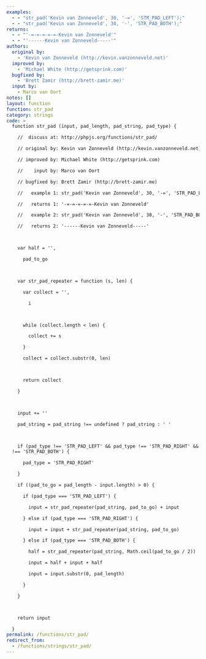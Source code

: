 ```yaml
---
examples:
  - - "str_pad('Kevin van Zonneveld', 30, '-=', 'STR_PAD_LEFT');"
  - - "str_pad('Kevin van Zonneveld', 30, '-', 'STR_PAD_BOTH');"
returns:
  - - "'-=-=-=-=-=-Kevin van Zonneveld'"
  - - "'------Kevin van Zonneveld-----'"
authors:
  original by:
    - 'Kevin van Zonneveld (http://kevin.vanzonneveld.net)'
  improved by:
    - 'Michael White (http://getsprink.com)'
  bugfixed by:
    - 'Brett Zamir (http://brett-zamir.me)'
  input by:
    - Marco van Oort
notes: []
layout: function
function: str_pad
category: strings
code: >
  function str_pad (input, pad_length, pad_string, pad_type) {

    //  discuss at: http://phpjs.org/functions/str_pad/

    // original by: Kevin van Zonneveld (http://kevin.vanzonneveld.net)

    // improved by: Michael White (http://getsprink.com)

    //    input by: Marco van Oort

    // bugfixed by: Brett Zamir (http://brett-zamir.me)

    //   example 1: str_pad('Kevin van Zonneveld', 30, '-=', 'STR_PAD_LEFT');

    //   returns 1: '-=-=-=-=-=-Kevin van Zonneveld'

    //   example 2: str_pad('Kevin van Zonneveld', 30, '-', 'STR_PAD_BOTH');

    //   returns 2: '------Kevin van Zonneveld-----'



    var half = '',

      pad_to_go



    var str_pad_repeater = function (s, len) {

      var collect = '',

        i



      while (collect.length < len) {

        collect += s

      }

      collect = collect.substr(0, len)



      return collect

    }



    input += ''

    pad_string = pad_string !== undefined ? pad_string : ' '



    if (pad_type !== 'STR_PAD_LEFT' && pad_type !== 'STR_PAD_RIGHT' && pad_type
  !== 'STR_PAD_BOTH') {

      pad_type = 'STR_PAD_RIGHT'

    }

    if ((pad_to_go = pad_length - input.length) > 0) {

      if (pad_type === 'STR_PAD_LEFT') {

        input = str_pad_repeater(pad_string, pad_to_go) + input

      } else if (pad_type === 'STR_PAD_RIGHT') {

        input = input + str_pad_repeater(pad_string, pad_to_go)

      } else if (pad_type === 'STR_PAD_BOTH') {

        half = str_pad_repeater(pad_string, Math.ceil(pad_to_go / 2))

        input = half + input + half

        input = input.substr(0, pad_length)

      }

    }



    return input

  }
permalink: /functions/str_pad/
redirect_from:
  - /functions/strings/str_pad/
---
```


<!-- WARNING! This file is auto generated by `npm run web:inject`, do not edit by hand -->
